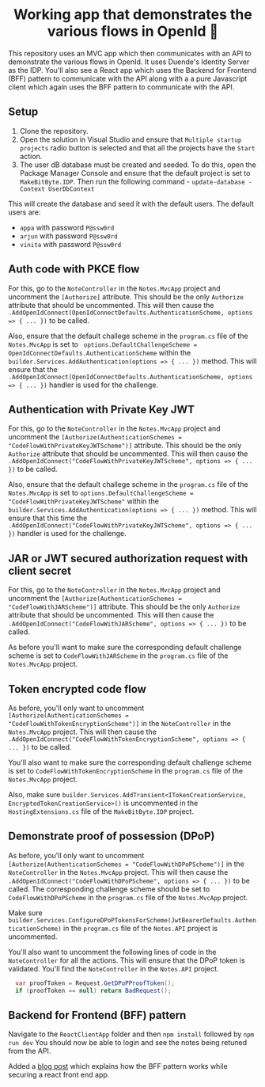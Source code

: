 <div align="center">
  <h1 align="center">Working app that demonstrates the various flows in OpenId 🚀</a></h1>
  <p align="left">
    This repository uses an MVC app which then communicates with an API to demonstrate the various flows in OpenId. It uses Duende's Identity Server as the IDP. You'll also see a React app which uses the Backend for Frontend (BFF) pattern to communicate with the API along with a a pure Javascript client which again uses the BFF pattern to communicate with the API.
  </p>
<p align="left">
 
</p>
</div>

## Setup

1.  Clone the repository.
2.  Open the solution in Visual Studio and ensure that `Multiple startup projects` radio button is selected and that all the projects have the `Start` action.
3.  The user dB database must be created and seeded. To do this, open the Package Manager Console and ensure that the default project is set to `MakeBitByte.IDP`.
    Then run the following command - `update-database -Context UserDbContext`

This will create the database and seed it with the default users.
The default users are:

- `appa` with password `P@ssw0rd`
- `arjun` with password `P@ssw0rd`
- `vinita` with password `P@ssw0rd`

## Auth code with PKCE flow

For this, go to the `NoteController` in the `Notes.MvcApp` project and uncomment the `[Authorize]` attribute. This should be the only `Authorize` attribute that should be uncommented. This will then cause the `.AddOpenIdConnect(OpenIdConnectDefaults.AuthenticationScheme, options => { ... })` to be called.

Also, ensure that the default challege scheme in the `program.cs` file of the `Notes.MvcApp` is set to ` options.DefaultChallengeScheme = OpenIdConnectDefaults.AuthenticationScheme` within the `builder.Services.AddAuthentication(options => { ... })` method. This will ensure that the `.AddOpenIdConnect(OpenIdConnectDefaults.AuthenticationScheme, options => { ... })` handler is used for the challenge.

## Authentication with Private Key JWT

For this, go to the `NoteController` in the `Notes.MvcApp` project and uncomment the `[Authorize(AuthenticationSchemes = "CodeFlowWithPrivateKeyJWTScheme")]` attribute. This should be the only `Authorize` attribute that should be uncommented. This will then cause the `.AddOpenIdConnect("CodeFlowWithPrivateKeyJWTScheme", options => { ... })` to be called.

Also, ensure that the default challege scheme in the `program.cs` file of the `Notes.MvcApp` is set to `options.DefaultChallengeScheme = "CodeFlowWithPrivateKeyJWTScheme"` within the `builder.Services.AddAuthentication(options => { ... })` method. This will ensure that this time the `.AddOpenIdConnect("CodeFlowWithPrivateKeyJWTScheme", options => { ... })` handler is used for the challenge.

## JAR or JWT secured authorization request with client secret

For this, go to the `NoteController` in the `Notes.MvcApp` project and uncomment the `[Authorize(AuthenticationSchemes = "CodeFlowWithJARScheme")]` attribute. This should be the only `Authorize` attribute that should be uncommented. This will then cause the `.AddOpenIdConnect("CodeFlowWithJARScheme", options => { ... })` to be called.

As before you'll want to make sure the corresponding default challenge scheme is set to `CodeFlowWithJARScheme` in the `program.cs` file of the `Notes.MvcApp` project.

## Token encrypted code flow

As before, you'll only want to uncomment `[Authorize(AuthenticationSchemes = "CodeFlowWithTokenEncryptionScheme")]` in the `NoteController` in the `Notes.MvcApp` project. This will then cause the `.AddOpenIdConnect("CodeFlowWithTokenEncryptionScheme", options => { ... })` to be called.

You'll also want to make sure the corresponding default challenge scheme is set to `CodeFlowWithTokenEncryptionScheme` in the `program.cs` file of the `Notes.MvcApp` project.

Also, make sure `builder.Services.AddTransient<ITokenCreationService, EncryptedTokenCreationService>()` is uncommented in the `HostingExtensions.cs` file of the `MakeBitByte.IDP` project.

## Demonstrate proof of possession (DPoP)

As before, you'll only want to uncomment `[Authorize(AuthenticationSchemes = "CodeFlowWithDPoPScheme")]` in the `NoteController` in the `Notes.MvcApp` project. This will then cause the `.AddOpenIdConnect("CodeFlowWithDPoPScheme", options => { ... })` to be called. The corresponding challenge scheme should be set to `CodeFlowWithDPoPScheme` in the `program.cs` file of the `Notes.MvcApp` project.

Make sure `builder.Services.ConfigureDPoPTokensForScheme(JwtBearerDefaults.AuthenticationScheme)` in the `program.cs` file of the `Notes.API` project is uncommented.

You'll also want to uncomment the following lines of code in the `NoteController` for all the actions. This will ensure that the DPoP token is validated. You'll find the `NoteController` in the `Notes.API` project.

```csharp
  var proofToken = Request.GetDPoPProofToken();
  if (proofToken == null) return BadRequest();
```

## Backend for Frontend (BFF) pattern

Navigate to the `ReactClientApp` folder and then `npm install` followed by `npm run dev`
You should now be able to login and see the notes being retuned from the API.

Added a [blog post](https://www.makebitbyte.com/blog/lets-make-our-spa-more-secure-by-setting-up-a-net-bff-with-duende) which explains how the BFF pattern works while securing a react front end app.
